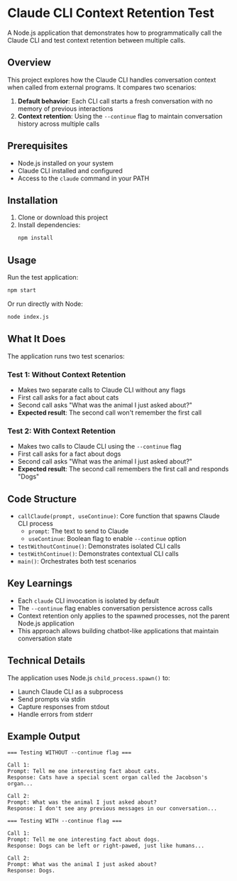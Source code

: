 # Claude CLI Context Retention Test

A Node.js application that demonstrates how to programmatically call the Claude CLI and test context retention between multiple calls.

## Overview

This project explores how the Claude CLI handles conversation context when called from external programs. It compares two scenarios:

1. **Default behavior**: Each CLI call starts a fresh conversation with no memory of previous interactions
2. **Context retention**: Using the `--continue` flag to maintain conversation history across multiple calls

## Prerequisites

- Node.js installed on your system
- Claude CLI installed and configured
- Access to the `claude` command in your PATH

## Installation

1. Clone or download this project
2. Install dependencies:
   ```bash
   npm install
   ```

## Usage

Run the test application:

```bash
npm start
```

Or run directly with Node:

```bash
node index.js
```

## What It Does

The application runs two test scenarios:

### Test 1: Without Context Retention
- Makes two separate calls to Claude CLI without any flags
- First call asks for a fact about cats
- Second call asks "What was the animal I just asked about?"
- **Expected result**: The second call won't remember the first call

### Test 2: With Context Retention
- Makes two calls to Claude CLI using the `--continue` flag
- First call asks for a fact about dogs
- Second call asks "What was the animal I just asked about?"
- **Expected result**: The second call remembers the first call and responds "Dogs"

## Code Structure

- `callClaude(prompt, useContinue)`: Core function that spawns Claude CLI process
  - `prompt`: The text to send to Claude
  - `useContinue`: Boolean flag to enable `--continue` option
- `testWithoutContinue()`: Demonstrates isolated CLI calls
- `testWithContinue()`: Demonstrates contextual CLI calls
- `main()`: Orchestrates both test scenarios

## Key Learnings

- Each `claude` CLI invocation is isolated by default
- The `--continue` flag enables conversation persistence across calls
- Context retention only applies to the spawned processes, not the parent Node.js application
- This approach allows building chatbot-like applications that maintain conversation state

## Technical Details

The application uses Node.js `child_process.spawn()` to:
- Launch Claude CLI as a subprocess
- Send prompts via stdin
- Capture responses from stdout
- Handle errors from stderr

## Example Output

```
=== Testing WITHOUT --continue flag ===

Call 1:
Prompt: Tell me one interesting fact about cats.
Response: Cats have a special scent organ called the Jacobson's organ...

Call 2:
Prompt: What was the animal I just asked about?
Response: I don't see any previous messages in our conversation...

=== Testing WITH --continue flag ===

Call 1:
Prompt: Tell me one interesting fact about dogs.
Response: Dogs can be left or right-pawed, just like humans...

Call 2:
Prompt: What was the animal I just asked about?
Response: Dogs.
```